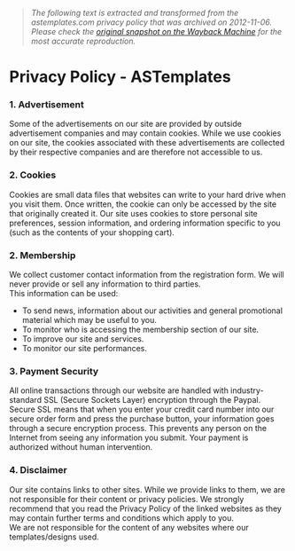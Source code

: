 > *The following text is extracted and transformed from the astemplates.com privacy policy that was archived on 2012-11-06. Please check the [original snapshot on the Wayback Machine](https://web.archive.org/web/20121106165638id_/http%3A//www.astemplates.com/policy.php) for the most accurate reproduction.*

# Privacy Policy - ASTemplates

### 1\. Advertisement

Some of the advertisements on our site are provided by outside advertisement companies and may contain cookies. While we use cookies on our site, the cookies associated with these advertisements are collected by their respective companies and are therefore not accessible to us. 

### 2\. Cookies

Cookies are small data files that websites can write to your hard drive when you visit them. Once written, the cookie can only be accessed by the site that originally created it. Our site uses cookies to store personal site preferences, session information, and ordering information specific to you (such as the contents of your shopping cart). 

### 2\. Membership

We collect customer contact information from the registration form. We will never provide or sell any information to third parties.  
This information can be used: 

  * To send news, information about our activities and general promotional material which may be useful to you. 
  * To monitor who is accessing the membership section of our site. 
  * To improve our site and services. 
  * To monitor our site performances. 



### 3\. Payment Security

All online transactions through our website are handled with industry-standard SSL (Secure Sockets Layer) encryption through the Paypal. Secure SSL means that when you enter your credit card number into our secure order form and press the purchase button, your information goes through a secure encryption process. This prevents any person on the Internet from seeing any information you submit. Your payment is authorized without human intervention. 

### 4\. Disclaimer

Our site contains links to other sites. While we provide links to them, we are not responsible for their content or privacy policies. We strongly recommend that you read the Privacy Policy of the linked websites as they may contain further terms and conditions which apply to you.  
We are not responsible for the content of any websites where our templates/designs used. 
